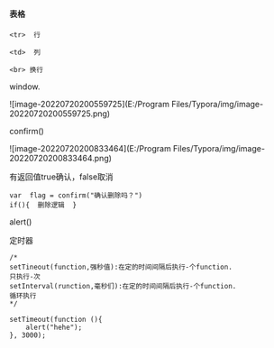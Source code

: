 #### 表格

~~~
<tr>  行

<td>  列

<br> 换行
~~~

window.

![image-20220720200559725](E:/Program Files/Typora/img/image-20220720200559725.png)

confirm()

![image-20220720200833464](E:/Program Files/Typora/img/image-20220720200833464.png)

有返回值true确认，false取消

~~~
var  flag = confirm("确认删除吗？")
if(){  删除逻辑  }
~~~

alert()

定时器

~~~
/*
setTineout(function,强秒值):在定的时间间隔后执行-个function.                只执行-次
setInterval(runction,毫秒们):在定的时间间隔后执行-个function.               循环执行
*/
~~~

~~~
setTimeout(function (){
	alert("hehe");
}, 3000);
~~~


